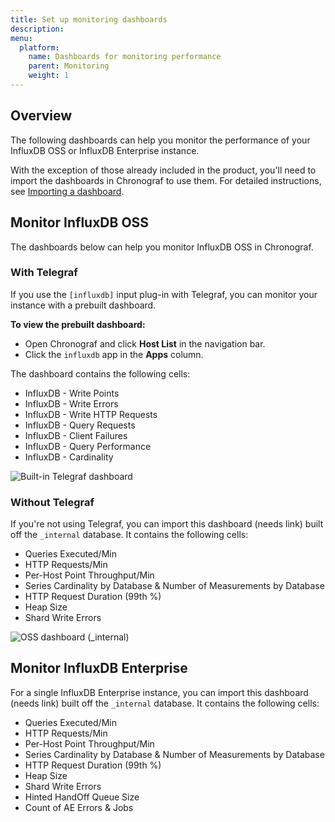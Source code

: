 ```yaml
---
title: Set up monitoring dashboards
description:
menu:
  platform:
    name: Dashboards for monitoring performance
    parent: Monitoring
    weight: 1
---
```

## Overview

The following dashboards can help you monitor the performance of your InfluxDB OSS or InfluxDB Enterprise instance.

With the exception of those already included in the product, you'll need to import the dashboards in Chronograf to use them. For detailed instructions, see [Importing a dashboard](/chronograf/latest/administration/import-export-dashboards/#importing-a-dashboard).

## Monitor InfluxDB OSS

The dashboards below can help you monitor InfluxDB OSS in Chronograf.

### With Telegraf
If you use the `[influxdb]` input plug-in with Telegraf, you can monitor your instance with a prebuilt dashboard.

**To view the prebuilt dashboard:**
* Open Chronograf and click **Host List** in the navigation bar.
* Click the `influxdb` app in the **Apps** column.

The dashboard contains the following cells:
* InfluxDB - Write Points
* InfluxDB - Write Errors
* InfluxDB - Write HTTP Requests
* InfluxDB - Query Requests
* InfluxDB - Client Failures
* InfluxDB - Query Performance
* InfluxDB - Cardinality

![Built-in Telegraf dashboard](/img/platform-dashboard-oss-telegraf.png)

### Without Telegraf

If you're not using Telegraf, you can import this dashboard (needs link) built off the `_internal` database. It contains the following cells:

* Queries Executed/Min
* HTTP Requests/Min
* Per-Host Point Throughput/Min
* Series Cardinality by Database & Number of Measurements by Database
* HTTP Request Duration (99th %)
* Heap Size
* Shard Write Errors

![OSS dashboard (_internal)](/img/platform-dashboard-oss-internal.png)

## Monitor InfluxDB Enterprise

For a single InfluxDB Enterprise instance, you can import this dashboard (needs link) built off the `_internal` database. It contains the following cells:

* Queries Executed/Min
* HTTP Requests/Min
* Per-Host Point Throughput/Min
* Series Cardinality by Database & Number of Measurements by Database
* HTTP Request Duration (99th %)
* Heap Size
* Shard Write Errors
* Hinted HandOff Queue Size
* Count of AE Errors & Jobs
